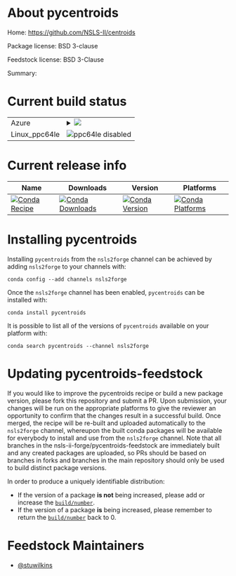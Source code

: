 About pycentroids
=================

Home: https://github.com/NSLS-II/centroids

Package license: BSD 3-clause

Feedstock license: BSD 3-Clause

Summary: 



Current build status
====================


<table>
    
  <tr>
    <td>Azure</td>
    <td>
      <details>
        <summary>
          <a href="https://dev.azure.com/nsls2forge/nsls2forge/_build/latest?definitionId=173&branchName=master">
            <img src="https://dev.azure.com/nsls2forge/nsls2forge/_apis/build/status/pycentroids-feedstock?branchName=master">
          </a>
        </summary>
        <table>
          <thead><tr><th>Variant</th><th>Status</th></tr></thead>
          <tbody><tr>
              <td>linux_python3.6</td>
              <td>
                <a href="https://dev.azure.com/nsls2forge/nsls2forge/_build/latest?definitionId=173&branchName=master">
                  <img src="https://dev.azure.com/nsls2forge/nsls2forge/_apis/build/status/pycentroids-feedstock?branchName=master&jobName=linux&configuration=linux_python3.6" alt="variant">
                </a>
              </td>
            </tr><tr>
              <td>linux_python3.7</td>
              <td>
                <a href="https://dev.azure.com/nsls2forge/nsls2forge/_build/latest?definitionId=173&branchName=master">
                  <img src="https://dev.azure.com/nsls2forge/nsls2forge/_apis/build/status/pycentroids-feedstock?branchName=master&jobName=linux&configuration=linux_python3.7" alt="variant">
                </a>
              </td>
            </tr><tr>
              <td>osx_python3.6</td>
              <td>
                <a href="https://dev.azure.com/nsls2forge/nsls2forge/_build/latest?definitionId=173&branchName=master">
                  <img src="https://dev.azure.com/nsls2forge/nsls2forge/_apis/build/status/pycentroids-feedstock?branchName=master&jobName=osx&configuration=osx_python3.6" alt="variant">
                </a>
              </td>
            </tr><tr>
              <td>osx_python3.7</td>
              <td>
                <a href="https://dev.azure.com/nsls2forge/nsls2forge/_build/latest?definitionId=173&branchName=master">
                  <img src="https://dev.azure.com/nsls2forge/nsls2forge/_apis/build/status/pycentroids-feedstock?branchName=master&jobName=osx&configuration=osx_python3.7" alt="variant">
                </a>
              </td>
            </tr><tr>
              <td>win_python3.6</td>
              <td>
                <a href="https://dev.azure.com/nsls2forge/nsls2forge/_build/latest?definitionId=173&branchName=master">
                  <img src="https://dev.azure.com/nsls2forge/nsls2forge/_apis/build/status/pycentroids-feedstock?branchName=master&jobName=win&configuration=win_python3.6" alt="variant">
                </a>
              </td>
            </tr><tr>
              <td>win_python3.7</td>
              <td>
                <a href="https://dev.azure.com/nsls2forge/nsls2forge/_build/latest?definitionId=173&branchName=master">
                  <img src="https://dev.azure.com/nsls2forge/nsls2forge/_apis/build/status/pycentroids-feedstock?branchName=master&jobName=win&configuration=win_python3.7" alt="variant">
                </a>
              </td>
            </tr>
          </tbody>
        </table>
      </details>
    </td>
  </tr>
  <tr>
    <td>Linux_ppc64le</td>
    <td>
      <img src="https://img.shields.io/badge/ppc64le-disabled-lightgrey.svg" alt="ppc64le disabled">
    </td>
  </tr>
</table>

Current release info
====================

| Name | Downloads | Version | Platforms |
| --- | --- | --- | --- |
| [![Conda Recipe](https://img.shields.io/badge/recipe-pycentroids-green.svg)](https://anaconda.org/nsls2forge/pycentroids) | [![Conda Downloads](https://img.shields.io/conda/dn/nsls2forge/pycentroids.svg)](https://anaconda.org/nsls2forge/pycentroids) | [![Conda Version](https://img.shields.io/conda/vn/nsls2forge/pycentroids.svg)](https://anaconda.org/nsls2forge/pycentroids) | [![Conda Platforms](https://img.shields.io/conda/pn/nsls2forge/pycentroids.svg)](https://anaconda.org/nsls2forge/pycentroids) |

Installing pycentroids
======================

Installing `pycentroids` from the `nsls2forge` channel can be achieved by adding `nsls2forge` to your channels with:

```
conda config --add channels nsls2forge
```

Once the `nsls2forge` channel has been enabled, `pycentroids` can be installed with:

```
conda install pycentroids
```

It is possible to list all of the versions of `pycentroids` available on your platform with:

```
conda search pycentroids --channel nsls2forge
```




Updating pycentroids-feedstock
==============================

If you would like to improve the pycentroids recipe or build a new
package version, please fork this repository and submit a PR. Upon submission,
your changes will be run on the appropriate platforms to give the reviewer an
opportunity to confirm that the changes result in a successful build. Once
merged, the recipe will be re-built and uploaded automatically to the
`nsls2forge` channel, whereupon the built conda packages will be available for
everybody to install and use from the `nsls2forge` channel.
Note that all branches in the nsls-ii-forge/pycentroids-feedstock are
immediately built and any created packages are uploaded, so PRs should be based
on branches in forks and branches in the main repository should only be used to
build distinct package versions.

In order to produce a uniquely identifiable distribution:
 * If the version of a package **is not** being increased, please add or increase
   the [``build/number``](https://conda.io/docs/user-guide/tasks/build-packages/define-metadata.html#build-number-and-string).
 * If the version of a package **is** being increased, please remember to return
   the [``build/number``](https://conda.io/docs/user-guide/tasks/build-packages/define-metadata.html#build-number-and-string)
   back to 0.

Feedstock Maintainers
=====================

* [@stuwilkins](https://github.com/stuwilkins/)


